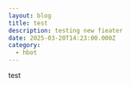 ```yaml
---
layout: blog
title: test
description: testing new fieater
date: 2025-03-20T14:23:00.000Z
category:
  - hbot
---
```

test
